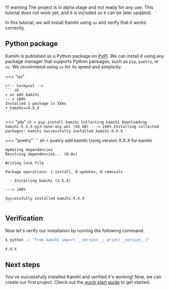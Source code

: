 !!! warning
    The project is in alpha stage and not ready for any use. This tutorial does not work yet, and it is included so it can be later updated.

In this tutorial, we will install Kamihi using `uv` and verify that it works correctly.

## Python package

Kamihi is published as a Python package on [PyPI](https://example.com). We can install it using any package manager that supports Python packages, such as `pip`, `poetry`, or `uv`. We recommend using `uv` for its speed and simplicity.

=== "uv"

    <!-- termynal -->
    ``` sh
    > uv add kamihi
    ---> 100%
    Installed 1 package in XXms
    + kamihi==X.X.X
    ```

=== "pip"
    <!-- termynal -->
    ``` sh
    > pip install kamihi
    Collecting kamihi
    Downloading kamihi-X.X.X-py3-none-any.whl (XX kB)
    ---> 100%
    Installing collected packages: kamihi
    Successfully installed kamihi-X.X.X
    ```

=== "poetry"
    <!-- termynal -->
    ``` sh
    > poetry add kamihi
    Using version X.X.X for kamihi

    Updating dependencies
    Resolving dependencies... (0.0s)

    Writing lock file

    Package operations: 1 install, 0 updates, 0 removals

      - Installing kamihi (X.X.X)
    
    ---> 100%

    Successfully installed kamihi-X.X.X
    ```

## Verification

Now let's verify our installation by running the following command:

```sh
$ python -c "from kamihi import __version__; print(__version__)"

X.X.X
```

## Next steps

You've successfully installed Kamihi and verified it's working! Now, we can create our first project. Check out
the [quick start guide](quick-start.md) to get started.
